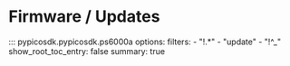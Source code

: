 <!-- Copyright (C) 2025-2025 Pico Technology Ltd. See LICENSE file for terms. -->
# Firmware / Updates

::: pypicosdk.pypicosdk.ps6000a
    options:
        filters:
        - "!.*"
        - "update"
        - "!^_"
        show_root_toc_entry: false
        summary: true